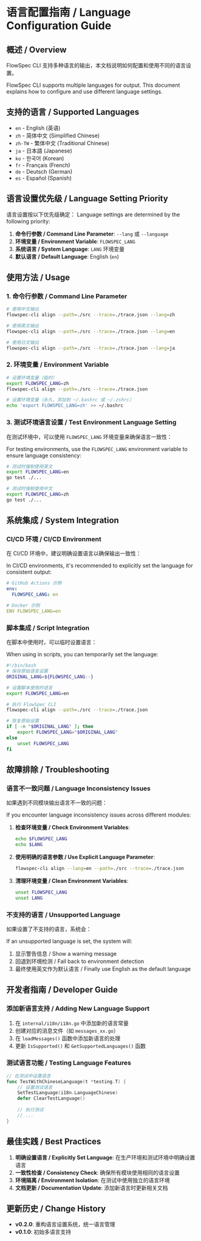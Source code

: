 # 语言配置指南 / Language Configuration Guide

## 概述 / Overview

FlowSpec CLI 支持多种语言的输出，本文档说明如何配置和使用不同的语言设置。

FlowSpec CLI supports multiple languages for output. This document explains how to configure and use different language settings.

## 支持的语言 / Supported Languages

- `en` - English (英语)
- `zh` - 简体中文 (Simplified Chinese)
- `zh-TW` - 繁体中文 (Traditional Chinese)
- `ja` - 日本語 (Japanese)
- `ko` - 한국어 (Korean)
- `fr` - Français (French)
- `de` - Deutsch (German)
- `es` - Español (Spanish)

## 语言设置优先级 / Language Setting Priority

语言设置按以下优先级确定：
Language settings are determined by the following priority:

1. **命令行参数 / Command Line Parameter**: `--lang` 或 `--language`
2. **环境变量 / Environment Variable**: `FLOWSPEC_LANG`
3. **系统语言 / System Language**: `LANG` 环境变量
4. **默认语言 / Default Language**: English (`en`)

## 使用方法 / Usage

### 1. 命令行参数 / Command Line Parameter

```bash
# 使用中文输出
flowspec-cli align --path=./src --trace=./trace.json --lang=zh

# 使用英文输出
flowspec-cli align --path=./src --trace=./trace.json --lang=en

# 使用日文输出
flowspec-cli align --path=./src --trace=./trace.json --lang=ja
```

### 2. 环境变量 / Environment Variable

```bash
# 设置环境变量（临时）
export FLOWSPEC_LANG=zh
flowspec-cli align --path=./src --trace=./trace.json

# 设置环境变量（永久，添加到 ~/.bashrc 或 ~/.zshrc）
echo 'export FLOWSPEC_LANG=zh' >> ~/.bashrc
```

### 3. 测试环境语言设置 / Test Environment Language Setting

在测试环境中，可以使用 `FLOWSPEC_LANG` 环境变量来确保语言一致性：

For testing environments, use the `FLOWSPEC_LANG` environment variable to ensure language consistency:

```bash
# 测试时强制使用英文
export FLOWSPEC_LANG=en
go test ./...

# 测试时强制使用中文
export FLOWSPEC_LANG=zh
go test ./...
```

## 系统集成 / System Integration

### CI/CD 环境 / CI/CD Environment

在 CI/CD 环境中，建议明确设置语言以确保输出一致性：

In CI/CD environments, it's recommended to explicitly set the language for consistent output:

```yaml
# GitHub Actions 示例
env:
  FLOWSPEC_LANG: en

# Docker 示例
ENV FLOWSPEC_LANG=en
```

### 脚本集成 / Script Integration

在脚本中使用时，可以临时设置语言：

When using in scripts, you can temporarily set the language:

```bash
#!/bin/bash
# 保存原始语言设置
ORIGINAL_LANG=${FLOWSPEC_LANG:-}

# 设置脚本使用的语言
export FLOWSPEC_LANG=en

# 执行 FlowSpec CLI
flowspec-cli align --path=./src --trace=./trace.json

# 恢复原始设置
if [ -n "$ORIGINAL_LANG" ]; then
    export FLOWSPEC_LANG="$ORIGINAL_LANG"
else
    unset FLOWSPEC_LANG
fi
```

## 故障排除 / Troubleshooting

### 语言不一致问题 / Language Inconsistency Issues

如果遇到不同模块输出语言不一致的问题：

If you encounter language inconsistency issues across different modules:

1. **检查环境变量 / Check Environment Variables**:
   ```bash
   echo $FLOWSPEC_LANG
   echo $LANG
   ```

2. **使用明确的语言参数 / Use Explicit Language Parameter**:
   ```bash
   flowspec-cli align --lang=en --path=./src --trace=./trace.json
   ```

3. **清理环境变量 / Clean Environment Variables**:
   ```bash
   unset FLOWSPEC_LANG
   unset LANG
   ```

### 不支持的语言 / Unsupported Language

如果设置了不支持的语言，系统会：

If an unsupported language is set, the system will:

1. 显示警告信息 / Show a warning message
2. 回退到环境检测 / Fall back to environment detection
3. 最终使用英文作为默认语言 / Finally use English as the default language

## 开发者指南 / Developer Guide

### 添加新语言支持 / Adding New Language Support

1. 在 `internal/i18n/i18n.go` 中添加新的语言常量
2. 创建对应的消息文件（如 `messages_xx.go`）
3. 在 `loadMessages()` 函数中添加新语言的处理
4. 更新 `IsSupported()` 和 `GetSupportedLanguages()` 函数

### 测试语言功能 / Testing Language Features

```go
// 在测试中设置语言
func TestWithChineseLanguage(t *testing.T) {
    // 设置测试语言
    SetTestLanguage(i18n.LanguageChinese)
    defer ClearTestLanguage()
    
    // 执行测试
    // ...
}
```

## 最佳实践 / Best Practices

1. **明确设置语言 / Explicitly Set Language**: 在生产环境和测试环境中明确设置语言
2. **一致性检查 / Consistency Check**: 确保所有模块使用相同的语言设置
3. **环境隔离 / Environment Isolation**: 在测试中使用独立的语言环境
4. **文档更新 / Documentation Update**: 添加新语言时更新相关文档

## 更新历史 / Change History

- **v0.2.0**: 重构语言设置系统，统一语言管理
- **v0.1.0**: 初始多语言支持